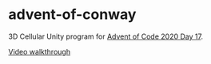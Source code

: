 # advent-of-conway
3D Cellular Unity program for 
[Advent of Code 2020 Day 17](https://adventofcode.com/2020/day/17).

[Video walkthrough](https://youtu.be/fPJNEiF6y8w)